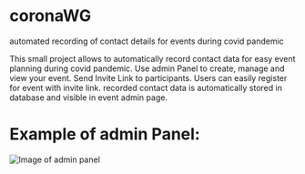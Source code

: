 # coronaWG
automated recording of contact details for events during covid pandemic

This small project allows to automatically record contact data for easy event planning during covid pandemic.
Use admin Panel to create, manage and view your event.
Send Invite Link to participants.
Users can easily register for event with invite link.
recorded contact data is automatically stored in database and visible in event admin page.


# Example of admin Panel:
![Image of admin panel](https://i.imgur.com/WvTwEfA.png)
